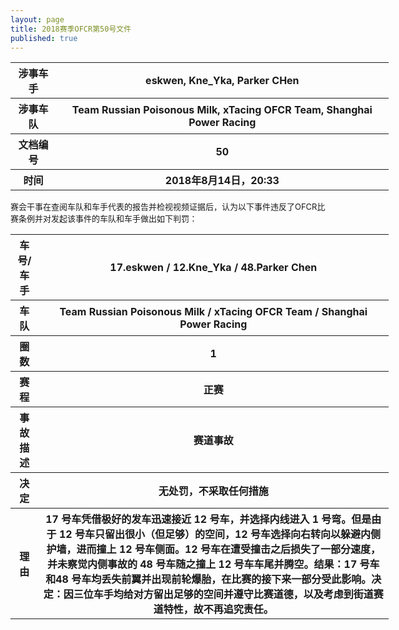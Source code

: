 ```yaml
---
layout: page
title: 2018赛季OFCR第50号文件
published: true
---
```

<font size="2">
<table style="width:120%">
	<tr>
		<th>涉事车手</th>
		<th>eskwen, Kne_Yka, Parker CHen</th>
    </tr>
    <tr>
		<th>涉事车队</th>
		<th>Team Russian Poisonous Milk, xTacing OFCR Team, Shanghai Power Racing</th>
    </tr>
    <tr>
		<th>文档编号</th>
		<th>50</th>
    </tr>
    <tr>
		<th>时间</th>
		<th>2018年8月14日，20:33</th>
    </tr>
</table>
赛会干事在查阅车队和车手代表的报告并检视视频证据后，认为以下事件违反了OFCR比赛条例并对发起该事件的车队和车手做出如下判罚：  
<table style="width:120%">
    <tr>
        <th>车号/车手</th>
        <th>17.eskwen / 12.Kne_Yka / 48.Parker Chen</th>
    </tr>
    <tr>
        <th>车队</th>
        <th>Team Russian Poisonous Milk / xTacing OFCR Team / Shanghai Power Racing</th>
    </tr>
    <tr>
        <th>圈数</th>
        <th>1</th>
    </tr>
    <tr>
        <th>赛程</th>
        <th>正赛</th>
    </tr>
    <tr>
        <th>事故描述</th>
        <th>赛道事故</th>
    </tr>
    <tr>
        <th>决定</th>
        <th>无处罚，不采取任何措施</th>
    </tr>
    <tr>
        <th>理由</th>
        <th>17 号车凭借极好的发车迅速接近 12 号车，并选择内线进入 1 号弯。但是由于 12 号车只留出很小（但足够）的空间，12 号车选择向右转向以躲避内侧护墙，进而撞上 12 号车侧面。12 号车在遭受撞击之后损失了一部分速度，并未察觉内侧事故的 48 号车随之撞上 12 号车车尾并腾空。结果：17 号车和48 号车均丢失前翼并出现前轮爆胎，在比赛的接下来一部分受此影响。决定：因三位车手均给对方留出足够的空间并遵守比赛道德，以及考虑到街道赛道特性，故不再追究责任。</th>
    </tr>
</table>
</font>